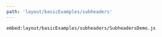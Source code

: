 ```yaml
---
path: 'layout/basicExamples/subheaders'
---
```


`embed:layout/basicExamples/subheaders/SubheadersDemo.js`
